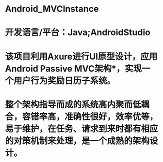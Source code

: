 # Android_MVCInstance
# 开发语言/平台：Java;AndroidStudio
# 该项目利用Axure进行UI原型设计，应用Android Passive MVC架构*，实现一个用户行为奖励日历子系统。
# 整个架构指导而成的系统高内聚而低耦合，容错率高，准确性很好，效率优等，易于维护，在任务、请求到来时都有相应的对策机制来处理，是一个成熟的架构设计。
